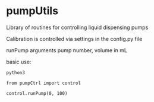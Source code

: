 # pumpUtils
Library of routines for controlling liquid dispensing pumps

Calibration is controlled via settings in the config.py file

runPump arguments pump number, volume in mL

basic use:


`python3`

`from pumpCtrl import control`

`control.runPump(0, 100)`

